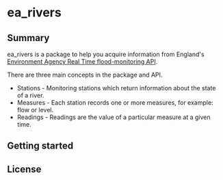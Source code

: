 # ea_rivers

## Summary

ea_rivers is a package to help you acquire information from England's [Environment Agency Real Time flood-monitoring API](https://environment.data.gov.uk/flood-monitoring/doc/reference).

There are three main concepts in the package and API.

* Stations - Monitoring stations which return information about the state of a river.
* Measures - Each station records one or more measures, for example: flow or level.
* Readings - Readings are the value of a particular measure at a given time.

## Getting started

## License
